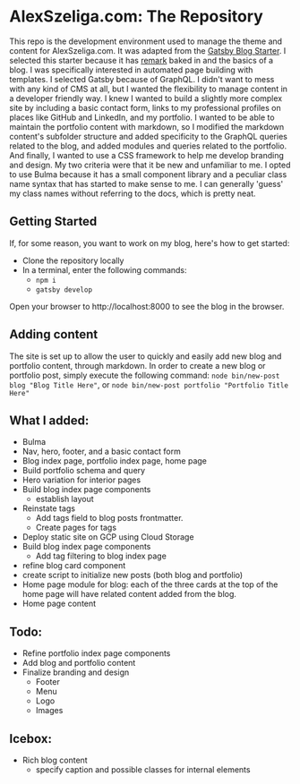 # AlexSzeliga.com: The Repository
This repo is the development environment used to manage the theme and content for AlexSzeliga.com. It was adapted from the [Gatsby Blog Starter](https://www.gatsbyjs.org/starters/gatsbyjs/gatsby-starter-blog/). I selected this starter because it has [remark](https://remark.js.org/) baked in and the basics of a blog. I was specifically interested in automated page building with templates. I selected Gatsby because of GraphQL. I didn't want to mess with any kind of CMS at all, but I wanted the flexibility to manage content in a developer friendly way.
I knew I wanted to build a slightly more complex site by including a basic contact form, links to my professional profiles on places like GitHub and LinkedIn, and my portfolio.
I wanted to be able to maintain the portfolio content with markdown, so I modified the markdown content's subfolder structure and added specificity to the GraphQL queries related to the blog, and added modules and queries related to the portfolio.
And finally, I wanted to use a CSS framework to help me develop branding and design. My two criteria were that it be new and unfamiliar to me. I opted to use Bulma because it has a small component library and a peculiar class name syntax that has started to make sense to me. I can generally 'guess' my class names without referring to the docs, which is pretty neat.

## Getting Started
If, for some reason, you want to work on my blog, here's how to get started:
- Clone the repository locally
- In a terminal, enter the following commands:
  - `npm i`
  - `gatsby develop`

Open your browser to http://localhost:8000 to see the blog in the browser.

## Adding content
The site is set up to allow the user to quickly and easily add new blog and portfolio content, through markdown. In order to create a new blog or portfolio post, simply execute the following command: `node bin/new-post blog "Blog Title Here"`, or `node bin/new-post portfolio "Portfolio Title Here"` 

## What I added:
- Bulma
- Nav, hero, footer, and a basic contact form
- Blog index page, portfolio index page, home page
- Build portfolio schema and query
- Hero variation for interior pages
- Build blog index page components
  - establish layout
- Reinstate tags
  - Add tags field to blog posts frontmatter.
  - Create pages for tags
- Deploy static site on GCP using Cloud Storage
- Build blog index page components
  - Add tag filtering to blog index page
- refine blog card component
- create script to initialize new posts (both blog and portfolio)
- Home page module for blog: each of the three cards at the top of the home page will have related content added from the blog.
- Home page content
## Todo:
- Refine portfolio index page components
- Add blog and portfolio content
- Finalize branding and design
  - Footer
  - Menu
  - Logo
  - Images
## Icebox:
- Rich blog content
  - specify caption and possible classes for internal elements